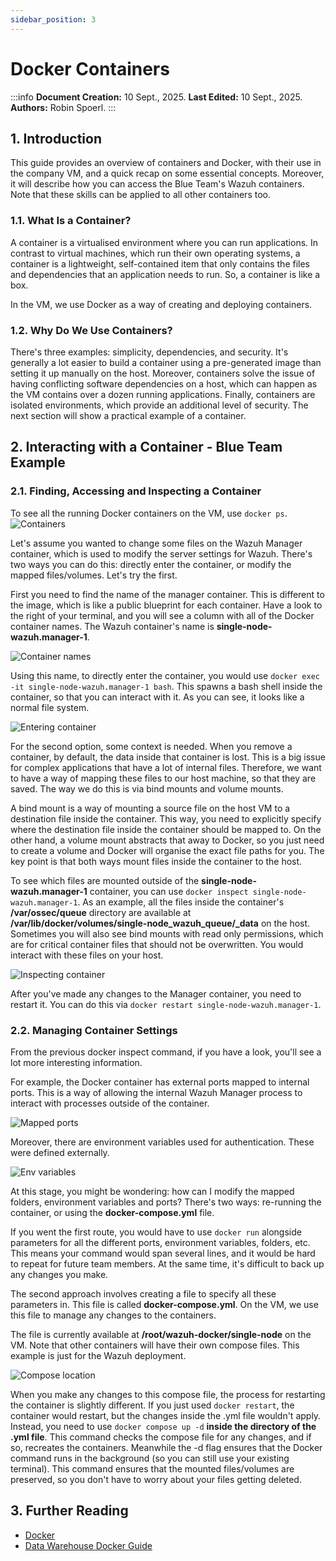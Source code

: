 ```yaml
---
sidebar_position: 3
---
```


# Docker Containers

:::info
**Document Creation:** 10 Sept., 2025. **Last Edited:** 10 Sept., 2025. **Authors:** Robin Spoerl.
:::

## 1. Introduction 

This guide provides an overview of containers and Docker, with their use in the company VM, and a quick recap on some essential concepts. Moreover, it will describe how you can access the Blue Team's Wazuh containers. Note that these skills can be applied to all other containers too. 

### 1.1. What Is a Container?

A container is a virtualised environment where you can run applications. In contrast to virtual machines, which run their own operating systems, a container is a lightweight, self-contained item that only contains the files and dependencies that an application needs to run. So, a container is like a box. 

In the VM, we use Docker as a way of creating and deploying containers. 

### 1.2. Why Do We Use Containers?

There's three examples: simplicity, dependencies, and security. It's generally a lot easier to build a container using a pre-generated image than setting it up manually on the host. Moreover, containers solve the issue of having conflicting software dependencies on a host, which can happen as the VM contains over a dozen running applications. Finally, containers are isolated environments, which provide an additional level of security. The next section will show a practical example of a container. 

## 2. Interacting with a Container - Blue Team Example

### 2.1. Finding, Accessing and Inspecting a Container

To see all the running Docker containers on the VM, use `docker ps`. 
![Containers](img-docker/containers.png) 

Let's assume you wanted to change some files on the Wazuh Manager container, which is used to modify the server settings for Wazuh. There's two ways you can do this: directly enter the container, or modify the mapped files/volumes. Let's try the first.

First you need to find the name of the manager container. This is different to the image, which is like a public blueprint for each container. Have a look to the right of your terminal, and you will see a column with all of the Docker container names. The Wazuh container's name is **single-node-wazuh.manager-1**. 

![Container names](img-docker/container_names.png) 

Using this name, to directly enter the container, you would use `docker exec -it single-node-wazuh.manager-1 bash`. This spawns a bash shell inside the container, so that you can interact with it. As you can see, it looks like a normal file system. 

![Entering container](img-docker/entering_container.png) 

For the second option, some context is needed. When you remove a container, by default, the data inside that container is lost. This is a big issue for complex applications that have a lot of internal files. Therefore, we want to have a way of mapping these files to our host machine, so that they are saved. The way we do this is via bind mounts and volume mounts. 

A bind mount is a way of mounting a source file on the host VM to a destination file inside the container. This way, you need to explicitly specify where the destination file inside the container should be mapped to. On the other hand, a volume mount abstracts that away to Docker, so you just need to create a volume and Docker will organise the exact file paths for you. The key point is that both ways mount files inside the container to the host.

To see which files are mounted outside of the **single-node-wazuh.manager-1** container, you can use `docker inspect single-node-wazuh.manager-1`. As an example, all the files inside the container's **/var/ossec/queue** directory are available at **/var/lib/docker/volumes/single-node_wazuh_queue/_data** on the host. Sometimes you will also see bind mounts with read only permissions, which are for critical container files that should not be overwritten. You would interact with these files on your host. 

![Inspecting container](img-docker/mounted_files.png) 

After you've made any changes to the Manager container, you need to restart it. You can do this via `docker restart single-node-wazuh.manager-1`. 

### 2.2. Managing Container Settings ###

From the previous docker inspect command, if you have a look, you'll see a lot more interesting information. 

For example, the Docker container has external ports mapped to internal ports. This is a way of allowing the internal Wazuh Manager process to interact with processes outside of the container. 

![Mapped ports](img-docker/ports.png) 

Moreover, there are environment variables used for authentication. These were defined externally.

![Env variables](img-docker/env.png) 

At this stage, you might be wondering: how can I modify the mapped folders, environment variables and ports? There's two ways: re-running the container, or using the **docker-compose.yml** file. 

If you went the first route, you would have to use `docker run` alongside parameters for all the different ports, environment variables, folders, etc. This means your command would span several lines, and it would be hard to repeat for future team members. At the same time, it's difficult to back up any changes you make. 

The second approach involves creating a file to specify all these parameters in. This file is called **docker-compose.yml**. On the VM, we use this file to manage any changes to the containers. 

The file is currently available at **/root/wazuh-docker/single-node** on the VM. Note that other containers will have their own compose files. This example is just for the Wazuh deployment. 

![Compose location](img-docker/docker_compose.png) 

When you make any changes to this compose file, the process for restarting the container is slightly different. If you just used `docker restart`, the container would restart, but the changes inside the .yml file wouldn't apply. Instead, you need to use `docker compose up -d` **inside the directory of the .yml file**. This command checks the compose file for any changes, and if so, recreates the containers. Meanwhile the -d flag ensures that the Docker command runs in the background (so you can still use your existing terminal). This command ensures that the mounted files/volumes are preserved, so you don't have to worry about your files getting deleted. 

## 3. Further Reading

- [Docker](https://docs.docker.com/)
- [Data Warehouse Docker Guide](https://redback-operations.github.io/redback-documentation/docs/data-warehousing/Instructional%20Documents/VM%20Guide/#the-vm-and-docker)